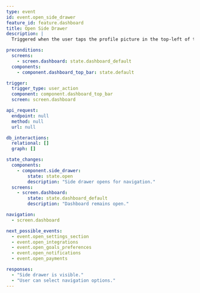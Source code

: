 ```yaml
---
type: event
id: event.open_side_drawer
feature_id: feature.dashboard
title: Open Side Drawer
description: |
  Triggered when the user taps the profile picture in the top-left of the dashboard screen. Opens the side drawer for navigation to account, integrations, goals, notifications, and payments.

preconditions:
  screens:
    - screen.dashboard: state.dashboard_default
  components:
    - component.dashboard_top_bar: state.default

trigger:
  trigger_type: user_action
  component: component.dashboard_top_bar
  screen: screen.dashboard

api_request:
  endpoint: null
  method: null
  url: null

db_interactions:
  relational: []
  graph: []

state_changes:
  components:
    - component.side_drawer:
        state: state.open
        description: "Side drawer opens for navigation."
  screens:
    - screen.dashboard:
        state: state.dashboard_default
        description: "Dashboard remains open."

navigation:
  - screen.dashboard

next_possible_events:
  - event.open_settings_section
  - event.open_integrations
  - event.open_goals_preferences
  - event.open_notifications
  - event.open_payments

responses:
  - "Side drawer is visible."
  - "User can select navigation options."
---
```

